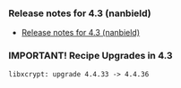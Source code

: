 ### Release notes for 4.3 (nanbield)
* [Release notes for 4.3 (nanbield)](https://docs.yoctoproject.org/dev/migration-guides/release-4.3.html)

### IMPORTANT! Recipe Upgrades in 4.3

	libxcrypt: upgrade 4.4.33 -> 4.4.36
